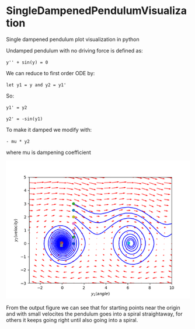 # SingleDampenedPendulumVisualization
Single dampened pendulum plot visualization in python

Undamped pendulum with no driving force is defined as:

`y'' + sin(y) = 0`

We can reduce to first order ODE by:

`let y1 = y and y2 = y1'`

So:

`y1' = y2`

`y2' = -sin(y1)`

To make it damped we modify with:

`- mu * y2`

where mu is dampening coefficient


![Phase Portrait](/phase-portrait.png)

From the output figure we can see that for starting points near the origin and with small velocites the pendulum
goes into a spiral straightaway, for others it keeps going right until also going into a spiral.
